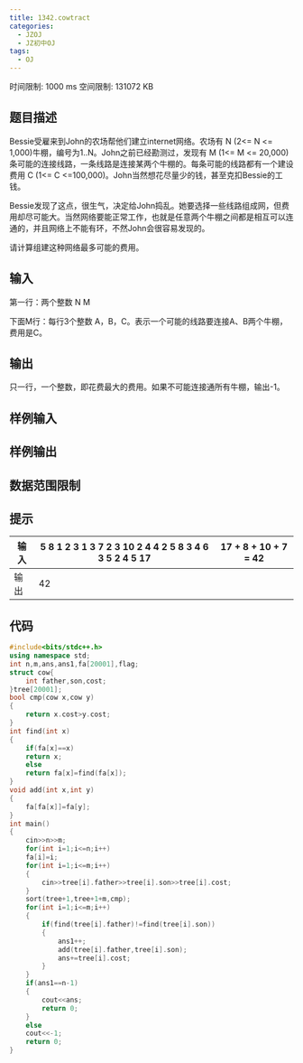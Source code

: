```yaml
---
title: 1342.cowtract
categories:
  - JZOJ
  - JZ初中OJ
tags:
  - OJ
---
```


时间限制: 1000 ms  空间限制: 131072 KB

## 题目描述

  Bessie受雇来到John的农场帮他们建立internet网络。农场有 N (2<= N <= 1,000)牛棚，编号为1..N。John之前已经勘测过，发现有 M (1<= M <= 20,000)条可能的连接线路，一条线路是连接某两个牛棚的。每条可能的线路都有一个建设费用 C (1<= C <=100,000)。John当然想花尽量少的钱，甚至克扣Bessie的工钱。

  Bessie发现了这点，很生气，决定给John捣乱。她要选择一些线路组成网，但费用却尽可能大。当然网络要能正常工作，也就是任意两个牛棚之间都是相互可以连通的，并且网络上不能有环，不然John会很容易发现的。

 请计算组建这种网络最多可能的费用。



## 输入

第一行：两个整数 N M

下面M行：每行3个整数 A，B，C。表示一个可能的线路要连接A、B两个牛棚，费用是C。

## 输出

只一行，一个整数，即花费最大的费用。如果不可能连接通所有牛棚，输出-1。

## 样例输入

 

## 样例输出

 

## 数据范围限制

 

## 提示

| 输入 | 5 8  1 2 3  1 3 7  2 3 10         2 4 4  2 5 8  3 4 6  3 5 2  4 5 17 | 17 + 8 + 10 + 7 = 42 |
| ---- | ------------------------------------------------------------ | -------------------- |
| 输出 | 42                                                           |                      |

## 代码

```cpp
#include<bits/stdc++.h>
using namespace std;
int n,m,ans,ans1,fa[20001],flag;
struct cow{
    int father,son,cost;
}tree[20001];
bool cmp(cow x,cow y)
{
    return x.cost>y.cost;
}
int find(int x)
{
    if(fa[x]==x)
    return x;
    else
    return fa[x]=find(fa[x]);
}
void add(int x,int y)
{
    fa[fa[x]]=fa[y];
}
int main()
{
    cin>>n>>m;
    for(int i=1;i<=n;i++)
    fa[i]=i;
    for(int i=1;i<=m;i++)
    {
        cin>>tree[i].father>>tree[i].son>>tree[i].cost;
    }
    sort(tree+1,tree+1+m,cmp);
    for(int i=1;i<=m;i++)
    {
        if(find(tree[i].father)!=find(tree[i].son))
        {   
            ans1++;
            add(tree[i].father,tree[i].son);
            ans+=tree[i].cost;
        }    
    }
    if(ans1==n-1)
    {
        cout<<ans;
        return 0;
    }
    else
    cout<<-1;
    return 0;
}
```


